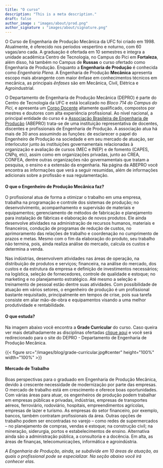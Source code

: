 ```yaml
---
title: "O curso"
description: "This is a meta description."
draft: false
author_image : "images/about/prod.png"
author_signature : "images/about/signature.png"
--- 
```


O Curso de Engenharia de Produção Mecânica da UFC foi criado em 1998. Atualmente, é oferecido nos períodos vespertino e noturno, com 60 vagas/ano cada. A graduação é ofertada em 10 semestres e integra a unidade acadêmica Centro de Tecnologia, no Campus do Pici em **Fortaleza**, além disso, há também no Campus de **Russas** o curso ofertado como Engenharia de Produção. Enquanto a **Engenharia de Produção** é conhecida como *Engenharia Plena*. A Engenharia de Produção **Mecânica** apresenta escopo mais abrangente com maior ênfase em conhecimentos técnicos em mecânica, as principais *ênfases* são em Mecânica, Civil, Elétrica e Agroindustrial.

O Departamento de Engenharia de Produção Mecânica (DEPRO) é parte do Centro de Tecnologia da UFC e está localizado no *Bloco 714 do Campus do Pici*, e apresenta um [Corpo Docente](https://producao.ufc.br/corpo-docente/ "Clique e conheça seus professores!") altamente qualificado, compostos por mestres e doutores com alta experiência profissional. Ao nível nacional, a principal entidade do curso é a [Associação Brasileira de Engenharia de Produção](http://www.abepro.org.br/ "Clique e conheça o site da ABEPRO!") (ABEPRO) trata-se de uma instituição representativa de docentes, discentes e profissionais de Engenharia de Produção. A associação atua há mais de 30 anos assumindo as funções: de esclarecer o papel do Engenheiro de Produção na sociedade e em seu mercado de atuação, ser interlocutor junto às instituições governamentais relacionadas à organização e avaliação de cursos (MEC e INEP) e de fomento (CAPES, CNPq, etc), assim como em organizações privadas, junto ao CREA, CONFEA, dentre outras organizações não governamentais que tratam a pesquisa, o ensino e a extensão da engenharia.
Na página da ABEPRO você encontra as informações que verá a seguir resumidas, além de informações adicionais sobre a profissão e sua regulamentação.

#### O que o Engenheiro de Produção Mecânica faz?

 O profissional atua de forma a otimizar o trabalho em uma empresa, trabalha na programação e controle dos sistemas de produção; no desenvolvimento, acompanhamento e supervisão de materiais e equipamentos; gerenciamento de métodos de fabricação e planejamento para instalação de fábricas e elaboração de novos produtos. Ele ainda desenvolve atividades na administração de recursos humanos, materiais e financeiros, condução de programas de redução de custos, no aprimoramento das relações de trabalho e coordenação no cumprimento de prazos e metas. Mesmo com o fim da elaboração do produto, seu trabalho não termina, pois, ainda realiza análise do mercado, calcula os custos e determina a venda.

 Nas indústrias, desenvolvem atividades nas áreas de operação, na distribuição de produtos e serviços; financeira, na análise do mercado, dos custos e da estrutura da empresa e definição de investimentos necessários; na logística, seleção de fornecedores, controle de qualidade e estoque; no marketing e no planejamento estratégico. Até mesmo a seleção e treinamento de pessoal estão dentre suas atividades. Com possibilidade de atuação em vários setores, o engenheiro de produção é um profissional bastante requisitado, principalmente em tempos de crise, pois sua tarefa consiste em aliar mão-de-obra e equipamentos visando a uma melhor produtividade e rentabilidade.

#### O que estuda?

Na imagem abaixo você encontra a **Grade Curricular** do curso. Caso queira ver mais detalhadamente as disciplinas ofertadas [clique aqui](https://producao.ufc.br/graduacao/estrutura-curricular/ "Vai lá da uma olhadinha mas volta aqui ;)") e você será redirecionado para o site do DEPRO - Departamento de Engenharia de Produção Mecânica.

{{< figure src="/images/blog/grade-curricular.jpg#center" height="100%" width="100%" >}}


#### Mercado de Trabalho

Boas perspectivas para o graduado em Engenharia de Produção Mecânica, devido à crescente necessidade de modernização por parte das empresas. O mercado de trabalho está em crescimento e oferece boas oportunidades. Com várias áreas para atuar, os engenheiros de produção podem trabalhar em empresas públicas e privadas, indústrias, empresas de transportes aéreos, ferroviário, rodoviário, hospitais, empreendimentos agrícolas, empresas de lazer e turismo. As empresas do setor financeiro, por exemplo, bancos, também contratam profissionais da área. Outras opções de trabalho podem ser encontradas no varejo – como redes de supermercados – no planejamento de compras, vendas e estoque; na construção civil; na mineração, siderurgia, portos e estabelecimentos de ensino. Alternativa ainda são a administração pública, a consultoria e a docência. Em alta, as áreas de finanças, telecomunicações, informática e agroindústria.

*A Engenharia de Produção, ainda, se subdivide em 10 áreas de atuação, as quais o profissional pode se especializar. Na seção abaixo você irá conhecer elas.*